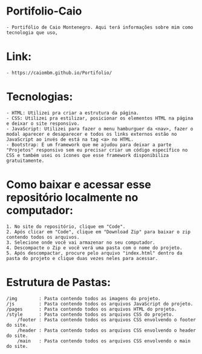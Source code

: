 # Portifolio-Caio
    - Portifólio de Caio Montenegro. Aqui terá informações sobre mim como tecnologia que uso,

# Link:
    - https://caiombm.github.io/Portifolio/ 

# Tecnologias:
    - HTML: Utilizei pra criar a estrutura da página.
    - CSS: Utilizei pra estilizar, posicionar os elementos HTML na página e deixar o site responsivo.
    - JavaScript: Utilizei para fazer o menu hamburguer da <nav>, fazer o modal aparecer e desaparecer e todos os links externos estão no JavaScript ao invés de está na tag <a> no HTML.
    - Bootstrap: É um framework que me ajudou para deixar a parte "Projetos" responsivo sem eu precisar criar um código específico no CSS e também usei os ícones que esse framework disponibiliza gratuitamente.

# Como baixar e acessar esse repositório localmente no computador:
    1. No site do repositório, clique em "Code".
    2. Após clicar em "Code", clique em "Download Zip" para baixar o zip contendo todos os arquivos.
    3. Selecione onde você vai armazenar no seu computador.
    4. Descompacte o Zip e você verá uma pasta com o nome do projeto.
    5. Após descompactar, procure pelo arquivo "index.html" dentro da pasta do projeto e clique duas vezes neles para acessar.

# Estrutura de Pastas:
    /img        : Pasta contendo todos as imagens do projeto.
    /js         : Pasta contendo todos os arquivos JavaScript do projeto.
    /pages      : Pasta contendo todos os arquivos HTML do projeto.
    /style      : Pasta contendo todos os arquivos CSS do projeto.
        /footer : Pasta contendo todos os arquivos CSS envolvendo o footer do site.
        /header : Pasta contendo todos os arquivos CSS envolvendo o header do site.
        /main   : Pasta contendo todos os arquivos CSS envolvendo o main   do site.